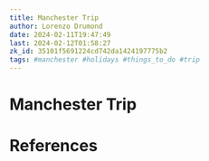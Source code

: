 ```yaml
---
title: Manchester Trip
author: Lorenzo Drumond
date: 2024-02-11T19:47:49
last: 2024-02-12T01:58:27
zk_id: 35101f5691224cd742da1424197775b2
tags: #manchester #holidays #things_to_do #trip
---
```



# Manchester Trip

# References
